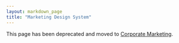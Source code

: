 ```yaml
---
layout: markdown_page
title: "Marketing Design System"
---
```


This page has been deprecated and moved to [Corporate Marketing](/handbook/marketing/corporate-marketing/#design). 

